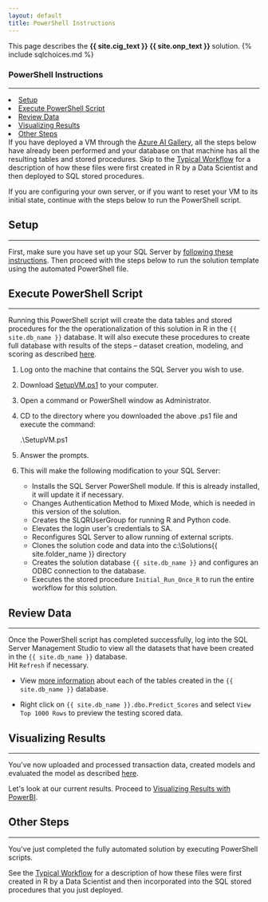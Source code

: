 ```yaml
---
layout: default
title: PowerShell Instructions
---
```

<div class="alert alert-success" role="alert"> This page describes the 
<strong>
<span class="cig">{{ site.cig_text }}</span>
<span class="onp">{{ site.onp_text }}</span>
</strong>
solution.
{% include sqlchoices.md %}
</div> 

### PowerShell Instructions
---------------------------

<div class="row">
    <div class="col-md-6">
        <div class="toc">
            <li> <a href="#setup">Setup</a></li>
            <li> <a href="#execute-powershell-script">Execute PowerShell Script</a></li>
            <li> <a href="#review-data">Review Data</a></li>
            <li> <a href="#visualizing-results">Visualizing Results</a> </li>
            <li> <a href="#other-steps">Other Steps</a></li>
        </div>
    </div>
    <div class="col-md-6">
        If you have deployed a VM through the  
        <a href="http://aka.ms/campaignoptimization">Azure AI Gallery</a>, all the steps below have already been performed and your database on that machine has all the resulting tables and stored procedures.  Skip to the <a href="Typical.html?platform=cig">Typical Workflow</a> for a description of how these files were first created in R by a Data Scientist and then deployed to SQL stored procedures.
    </div>
</div>

If you are configuring your own server, or if you want to reset your VM to its initial state, continue with the steps below to run the PowerShell script.

## Setup 
-----------

First, make sure you have set up your SQL Server by  <a href="SetupSQL.html">following these instructions</a>.  Then proceed with the steps below to run the solution template using the automated PowerShell file. 

## Execute PowerShell Script
----------------------------

Running this PowerShell script will create the data tables and stored procedures for the the operationalization of this solution in R in the `{{ site.db_name }}` database.  It will also execute these procedures to create full database with results of the steps  – dataset creation, modeling, and scoring as described  [here](dba.html).


1. Log onto the machine that contains the SQL Server you wish to use.

1. Download  <a href="https://raw.githubusercontent.com/Microsoft/r-server-fraud-detection/master/Resources/ActionScripts/SetupVM.ps1" download>SetupVM.ps1</a> to your computer.

1. Open a command or PowerShell window as Administrator.

1. CD to the directory where you downloaded the above .ps1 file and execute the command:

    .\SetupVM.ps1

1. Answer the prompts.

1. This will make the following modification to your SQL Server:
    * Installs the SQL Server PowerShell module. If this is already installed, it will update it if necessary.
    * Changes Authentication Method to Mixed Mode, which is needed in this version of the solution.
    * Creates the SLQRUserGroup for running R and Python code.
    * Elevates the login user's credentials to SA.
    * Reconfigures SQL Server to allow running of external scripts.
    * Clones the solution code and data into the c:\Solutions\{{ site.folder_name }} directory
    * Creates the solution database `{{ site.db_name }}` and configures an ODBC connection to the database.
    * Executes the stored procedure `Initial_Run_Once_R` to run the entire workflow for this solution.


## Review Data
--------------

Once the PowerShell script has completed successfully, log into the SQL Server Management Studio to view all the datasets that have been created in the `{{ site.db_name }}`  database.  
Hit `Refresh` if necessary.
<br/>

* View [more information](tables.html)  about each of the tables created in the `{{ site.db_name }}` database.

* Right click on `{{ site.db_name }}.dbo.Predict_Scores` and select `View Top 1000 Rows` to preview the testing scored data.



## Visualizing Results 
---------------------

You've now  uploaded and processed transaction data, created models and evaluated the model  as described  [here](data-scientist.html). 

Let's look at our current results. Proceed to <a href="Visualize_Results.html">Visualizing Results with PowerBI</a>.

## Other Steps
----------------

You've just completed the fully automated solution by executing PowerShell scripts.  

See the [Typical Workflow](Typical.html) for a description of how these files were first created in R by a Data Scientist and then incorporated into the SQL stored procedures that you just deployed.